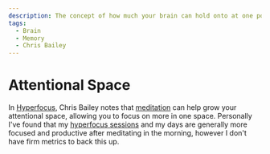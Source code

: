 ```yaml
---
description: The concept of how much your brain can hold onto at one point. Sourced from "Hyperfocus" by Chris Bailey
tags:
  - Brain
  - Memory
  - Chris Bailey
---
```

# Attentional Space

In [Hyperfocus](/books/hyperfocus.md), Chris Bailey notes that [meditation](/health/mental-health/meditation.md) can help grow your attentional space, allowing you to focus on more in one space. Personally I've found that my [hyperfocus sessions](/books/hyperfocus.md#hyperfocus-1) and my days are generally more focused and productive after meditating in the morning, however I don't have firm metrics to back this up.